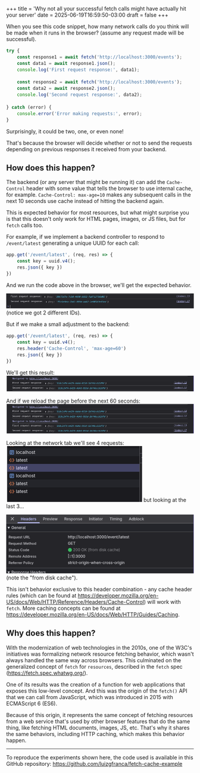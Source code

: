 +++
title = 'Why not all your successful fetch calls might have actually hit your server'
date = 2025-06-19T16:59:50-03:00
draft = false
+++

When you see this code snippet, how many network calls do you think will be made when it runs in the browser? (assume any request made will be successful).

```js
try {
	const response1 = await fetch('http://localhost:3000/events');
	const data1 = await response1.json();
	console.log('First request response:', data1);
	
	const response2 = await fetch('http://localhost:3000/events');
	const data2 = await response2.json();
	console.log('Second request response:', data2);
	
} catch (error) {
	console.error('Error making requests:', error);
}
```

Surprisingly, it could be two, one, or even none!

That's because the browser will decide whether or not to send the requests depending on previous responses it received from your backend.

## How does this happen?

The backend (or any server that might be running it) can add the `Cache-Control` header with some value that tells the browser to use internal cache, for example. `Cache-Control: max-age=10` makes any subsequent calls in the next 10 seconds use cache instead of hitting the backend again.

This is expected behavior for most resources, but what might surprise you is that this doesn't only work for HTML pages, images, or JS files, but for `fetch` calls too.

For example, if we implement a backend controller to respond to `/event/latest` generating a unique UUID for each call:

```js
app.get('/event/latest', (req, res) => {
    const key = uuid.v4();
    res.json({ key })
})
```

And we run the code above in the browser, we'll get the expected behavior.

![image](img20250618210010.png) 
(notice we got 2 different IDs).

But if we make a small adjustment to the backend:

```js
app.get('/event/latest', (req, res) => {
    const key = uuid.v4();
    res.header('Cache-Control', 'max-age=60')
    res.json({ key })
})
```

We'll get this result:
![image](img20250618210451.png)

And if we reload the page before the next 60 seconds: 
![image](img20250618210519.png)

Looking at the network tab we'll see 4 requests: 
![image](img20250618210735.png)
but looking at the last 3... 

![image](img20250618210836.png) 
(note the "from disk cache").

This isn't behavior exclusive to this header combination - any cache header rules (which can be found at https://developer.mozilla.org/en-US/docs/Web/HTTP/Reference/Headers/Cache-Control) will work with `fetch`. More caching concepts can be found at https://developer.mozilla.org/en-US/docs/Web/HTTP/Guides/Caching.

## Why does this happen?

With the modernization of web technologies in the 2010s, one of the W3C's initiatives was formalizing network resource fetching behavior, which wasn't always handled the same way across browsers. This culminated on the generalized concept of `fetch` for `resources`, described in the `fetch` spec (https://fetch.spec.whatwg.org/).

One of its results was the creation of a function for web applications that exposes this low-level concept. And this was the origin of the `fetch()` API that we can call from JavaScript, which was introduced in 2015 with ECMAScript 6 (ES6).

Because of this origin, it represents the same concept of fetching resources from a web service that's used by other browser features that do the same thing, like fetching HTML documents, images, JS, etc. That's why it shares the same behaviors, including HTTP caching, which makes this behavior happen.

---

To reproduce the experiments shown here, the code used is available in this GitHub repository: https://github.com/luizgfranca/fetch-cache-example

